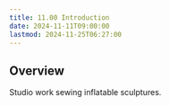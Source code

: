 ```yaml
---
title: 11.00 Introduction
date: 2024-11-11T09:00:00
lastmod: 2024-11-25T06:27:00
---
```


## Overview

Studio work sewing inflatable sculptures.
